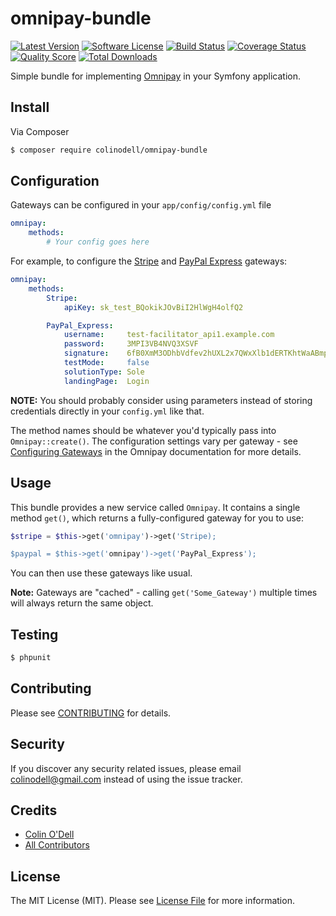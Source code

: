 # omnipay-bundle

[![Latest Version](https://img.shields.io/github/release/colinodell/omnipay-bundle.svg?style=flat-square)](https://github.com/colinodell/omnipay-bundle/releases)
[![Software License](https://img.shields.io/badge/license-MIT-brightgreen.svg?style=flat-square)](LICENSE.md)
[![Build Status](https://img.shields.io/travis/colinodell/omnipay-bundle/master.svg?style=flat-square)](https://travis-ci.org/colinodell/omnipay-bundle)
[![Coverage Status](https://img.shields.io/scrutinizer/coverage/g/colinodell/omnipay-bundle.svg?style=flat-square)](https://scrutinizer-ci.com/g/colinodell/omnipay-bundle/code-structure)
[![Quality Score](https://img.shields.io/scrutinizer/g/colinodell/omnipay-bundle.svg?style=flat-square)](https://scrutinizer-ci.com/g/colinodell/omnipay-bundle)
[![Total Downloads](https://img.shields.io/packagist/dt/league/omnipay-bundle.svg?style=flat-square)](https://packagist.org/packages/league/omnipay-bundle)

Simple bundle for implementing [Omnipay](http://omnipay.thephpleague.com/) in your Symfony application.

## Install

Via Composer

``` bash
$ composer require colinodell/omnipay-bundle
```

## Configuration

Gateways can be configured in your `app/config/config.yml` file

``` yml
omnipay:
    methods:
        # Your config goes here
```

For example, to configure the [Stripe](https://github.com/thephpleague/omnipay-stripe) and [PayPal Express](https://github.com/thephpleague/omnipay-paypal) gateways:

``` yml
omnipay:
    methods:
        Stripe:
            apiKey: sk_test_BQokikJOvBiI2HlWgH4olfQ2

        PayPal_Express:
            username:     test-facilitator_api1.example.com
            password:     3MPI3VB4NVQ3XSVF
            signature:    6fB0XmM3ODhbVdfev2hUXL2x7QWxXlb1dERTKhtWaABmpiCK1wtfcWd.
            testMode:     false
            solutionType: Sole
            landingPage:  Login
```

**NOTE:** You should probably consider using parameters instead of storing credentials directly in your `config.yml` like that.

The method names should be whatever you'd typically pass into `Omnipay::create()`.  The configuration settings vary per gateway - see
[Configuring Gateways](http://omnipay.thephpleague.com/gateways/configuring/) in the Omnipay documentation for more details.

## Usage

This bundle provides a new service called `Omnipay`.  It contains a single method `get()`, which returns a fully-configured gateway for you to use:

``` php
$stripe = $this->get('omnipay')->get('Stripe);

$paypal = $this->get('omnipay')->get('PayPal_Express');
```

You can then use these gateways like usual.

**Note:** Gateways are "cached" - calling `get('Some_Gateway')` multiple times will always return the same object.

## Testing

``` bash
$ phpunit
```

## Contributing

Please see [CONTRIBUTING](CONTRIBUTING.md) for details.

## Security

If you discover any security related issues, please email colinodell@gmail.com instead of using the issue tracker.

## Credits

- [Colin O'Dell](https://github.com/colinodell)
- [All Contributors](https://github.com/colinodell/omnipay-bundle/graphs/contributors)

## License

The MIT License (MIT). Please see [License File](LICENSE.md) for more information.
